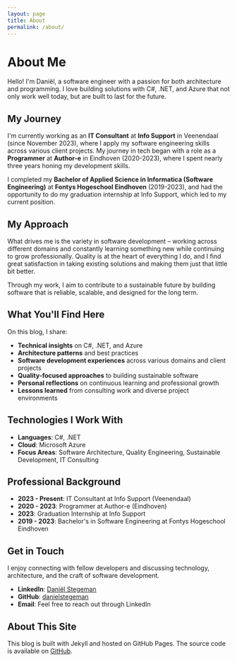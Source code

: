 ```yaml
---
layout: page
title: About
permalink: /about/
---
```


# About Me

Hello! I'm Daniël, a software engineer with a passion for both architecture and programming. I love building solutions with C#, .NET, and Azure that not only work well today, but are built to last for the future.

## My Journey

I'm currently working as an **IT Consultant** at **Info Support** in Veenendaal (since November 2023), where I apply my software engineering skills across various client projects. My journey in tech began with a role as a **Programmer** at **Author-e** in Eindhoven (2020-2023), where I spent nearly three years honing my development skills.

I completed my **Bachelor of Applied Science in Informatica (Software Engineering)** at **Fontys Hogeschool Eindhoven** (2019-2023), and had the opportunity to do my graduation internship at Info Support, which led to my current position.

## My Approach

What drives me is the variety in software development – working across different domains and constantly learning something new while continuing to grow professionally. Quality is at the heart of everything I do, and I find great satisfaction in taking existing solutions and making them just that little bit better.

Through my work, I aim to contribute to a sustainable future by building software that is reliable, scalable, and designed for the long term.

## What You'll Find Here

On this blog, I share:

- **Technical insights** on C#, .NET, and Azure
- **Architecture patterns** and best practices
- **Software development experiences** across various domains and client projects
- **Quality-focused approaches** to building sustainable software
- **Personal reflections** on continuous learning and professional growth
- **Lessons learned** from consulting work and diverse project environments

## Technologies I Work With

- **Languages**: C#, .NET
- **Cloud**: Microsoft Azure
- **Focus Areas**: Software Architecture, Quality Engineering, Sustainable Development, IT Consulting

## Professional Background

- **2023 - Present**: IT Consultant at Info Support (Veenendaal)
- **2020 - 2023**: Programmer at Author-e (Eindhoven)
- **2023**: Graduation Internship at Info Support
- **2019 - 2023**: Bachelor's in Software Engineering at Fontys Hogeschool Eindhoven

## Get in Touch

I enjoy connecting with fellow developers and discussing technology, architecture, and the craft of software development.

- **LinkedIn**: [Daniël Stegeman](https://www.linkedin.com/in/daniel-stegeman-119061180/)
- **GitHub**: [danielstegeman](https://github.com/danielstegeman)
- **Email**: Feel free to reach out through LinkedIn

## About This Site

This blog is built with Jekyll and hosted on GitHub Pages. The source code is available on [GitHub](https://github.com/danielstegeman/blog).